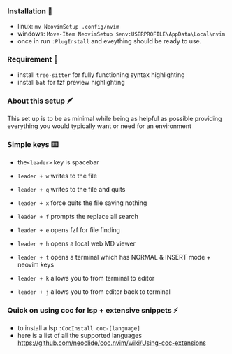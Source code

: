 ### Installation 🚀
- linux: `mv NeovimSetup .config/nvim` 
- windows: `Move-Item NeovimSetup $env:USERPROFILE\AppData\Local\nvim` 
- once in run `:PlugInstall` and eveything should be ready to use.

### Requirement 🔧
- install `tree-sitter` for fully functioning syntax highlighting 
- install `bat` for fzf preview highlighting

### About this setup 🪶
This set up is to be as minimal while being as helpful as possible providing everything you would typically want or need for an environment

### Simple keys ⌨️
- the`<leader>` key is spacebar

- `leader + w` writes to the file
- `leader + q` writes to the file and quits
- `leader + x` force quits the file saving nothing
- `leader + f` prompts the replace all search
- `leader + e` opens fzf for file finding
- `leader + h` opens a local web MD viewer
- `leader + t` opens a terminal which has NORMAL & INSERT mode + neovim keys
- `leader + k` allows you to from terminal to editor  
- `leader + j` allows you to from editor back to terminal 

### Quick on using coc for lsp + extensive snippets ⚡
- to install a lsp `:CocInstall coc-[language]`
- here is a list of all the supported languages  https://github.com/neoclide/coc.nvim/wiki/Using-coc-extensions



